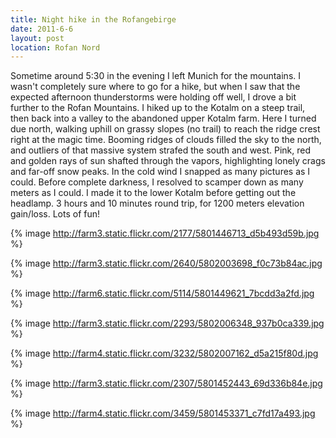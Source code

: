 ```yaml
---
title: Night hike in the Rofangebirge
date: 2011-6-6
layout: post
location: Rofan Nord
---
```


Sometime around 5:30 in the evening I left Munich for the mountains. I
wasn't completely sure where to go for a hike, but when I saw that the
expected afternoon thunderstorms were holding off well, I drove a bit further
to the Rofan Mountains. I hiked up to the Kotalm on a steep trail, then
back into a valley to the abandoned upper Kotalm farm. Here I turned due
north, walking uphill on grassy slopes (no trail) to reach the ridge crest
right at the magic time. Booming ridges of clouds filled the sky to the
north, and outliers of that massive system strafed the south and west.
Pink, red and golden rays of sun shafted through the vapors, highlighting
lonely crags and far-off snow peaks. In the cold wind I snapped as many
pictures as I could. Before complete darkness, I resolved to scamper down
as many meters as I could. I made it to the lower Kotalm before getting
out the headlamp. 3 hours and 10 minutes round trip, for 1200 meters elevation
gain/loss. Lots of fun!
  
  
{% image http://farm3.static.flickr.com/2177/5801446713_d5b493d59b.jpg %}
  
{% image http://farm3.static.flickr.com/2640/5802003698_f0c73b84ac.jpg %}
  
{% image http://farm6.static.flickr.com/5114/5801449621_7bcdd3a2fd.jpg %}
  
{% image http://farm3.static.flickr.com/2293/5802006348_937b0ca339.jpg %}
  
{% image http://farm4.static.flickr.com/3232/5802007162_d5a215f80d.jpg %}
  
{% image http://farm3.static.flickr.com/2307/5801452443_69d336b84e.jpg %}
  
{% image http://farm4.static.flickr.com/3459/5801453371_c7fd17a493.jpg %}
